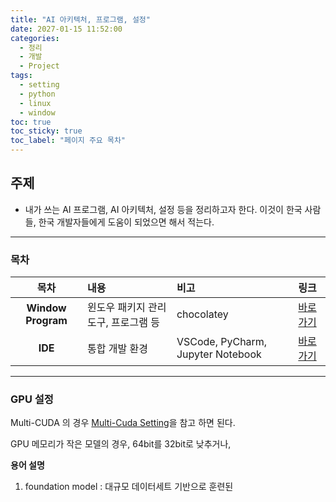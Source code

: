 ```yaml
---
title: "AI 아키텍처, 프로그램, 설정"
date: 2027-01-15 11:52:00
categories:
  - 정리
  - 개발
  - Project
tags:
  - setting
  - python
  - linux
  - window
toc: true
toc_sticky: true
toc_label: "페이지 주요 목차"
---
```


## 주제

- 내가 쓰는 AI 프로그램, AI 아키텍처, 설정 등을 정리하고자 한다. 이것이 한국 사람들, 한국 개발자들에게 도움이 되었으면 해서 적는다. 

---

### 목차

|목차|내용|비고|링크|
|:--:|:--|:--|:--|
|**Window Program**|윈도우 패키지 관리 도구, 프로그램 등|chocolatey|<a href="#">바로가기</a>|
|**IDE**|통합 개발 환경|VSCode, PyCharm, Jupyter Notebook|<a href="#ide">바로가기</a>|

---

### GPU 설정 

Multi-CUDA 의 경우 [Multi-Cuda Setting](2025-01-20-Multi-Cuda.md)을 참고 하면 된다.   

GPU 메모리가 작은 모델의 경우, 64bit를 32bit로 낮추거나,  

**용어 설명**
1. foundation model : 대규모 데이터세트 기반으로 훈련된 